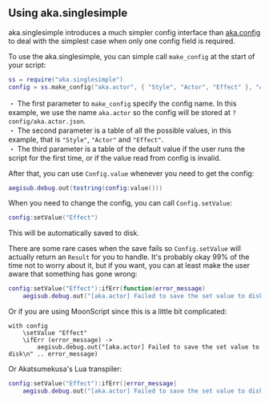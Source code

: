## Using aka.singlesimple

aka.singlesimple introduces a much simpler config interface than [aka.config](Using%20aka.config.md) to deal with the simplest case when only one config field is required.  

To use the aka.singlesimple, you can simple call `make_config` at the start of your script:
```lua
ss = require("aka.singlesimple")
config = ss.make_config("aka.actor", { "Style", "Actor", "Effect" }, "Actor")
```
・ The first parameter to `make_config` specify the config name. In this example, we use the name `aka.actor` so the config will be stored at `?config/aka.actor.json`.  
・ The second parameter is a table of all the possible values, in this example, that is `"Style"`, `"Actor"` and `"Effect"`.  
・ The third parameter is a table of the default value if the user runs the script for the first time, or if the value read from config is invalid.  

After that, you can use `Config.value` whenever you need to get the config:  
```lua
aegisub.debug.out(tostring(config:value()))
```

When you need to change the config, you can call `Config.setValue`:  
```lua
config:setValue("Effect")
```
This will be automatically saved to disk.  

There are some rare cases when the save fails so `Config.setValue` will actually return an `Result` for you to handle. It's probably okay 99% of the time not to worry about it, but if you want, you can at least make the user aware that something has gone wrong:  
```lua
config:setValue("Effect"):ifErr(function(error_message)
    aegisub.debug.out("[aka.actor] Failed to save the set value to disk\n" .. error_message) end)
```
Or if you are using MoonScript since this is a little bit complicated:  
```moon
with config
    \setValue "Effect"
    \ifErr (error_message) ->
        aegisub.debug.out("[aka.actor] Failed to save the set value to disk\n" .. error_message)
```
Or Akatsumekusa's Lua transpiler:  
```lua
config:setValue("Effect"):ifErr(|error_message|
    aegisub.debug.out("[aka.actor] Failed to save the set value to disk\n" .. error_message))
```
